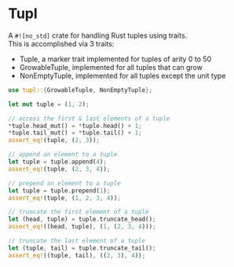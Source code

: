 # Tupl

A `#![no_std]` crate for handling Rust tuples using traits.\
This is accomplished via 3 traits:
- Tuple, a marker trait implemented for tuples of arity 0 to 50
- GrowableTuple, implemented for all tuples that can grow
- NonEmptyTuple, implemented for all tuples except the unit type

```rust
use tupl::{GrowableTuple, NonEmptyTuple};

let mut tuple = (1, 2);

// access the first & last elements of a tuple
*tuple.head_mut() = *tuple.head() + 1;
*tuple.tail_mut() = *tuple.tail() + 1;
assert_eq!(tuple, (2, 3));

// append an element to a tuple
let tuple = tuple.append(4);
assert_eq!(tuple, (2, 3, 4));

// prepend an element to a tuple
let tuple = tuple.prepend(1);
assert_eq!(tuple, (1, 2, 3, 4));

// truncate the first element of a tuple
let (head, tuple) = tuple.truncate_head();
assert_eq!((head, tuple), (1, (2, 3, 4)));

// truncate the last element of a tuple
let (tuple, tail) = tuple.truncate_tail();
assert_eq!((tuple, tail), ((2, 3), 4));
```